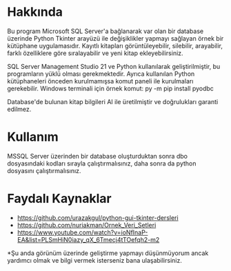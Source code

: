 # Hakkında
Bu program Microsoft SQL Server'a bağlanarak var olan bir database üzerinde Python Tkinter arayüzü ile değişiklikler yapmayı sağlayan örnek bir kütüphane uygulamasıdır. Kayıtlı kitapları görüntüleyebilir, silebilir, arayabilir, farklı özelliklere göre sıralayabilir ve yeni kitap ekleyebilirsiniz.

SQL Server Management Studio 21 ve Python kullanılarak geliştirilmiştir, bu programların yüklü olması gerekmektedir. Ayrıca kullanılan Python kütüphaneleri önceden kurulmamışsa komut paneli ile kurulmaları gerekebilir. Windows terminali için örnek komut: py -m pip install pyodbc 

Database'de bulunan kitap bilgileri AI ile üretilmiştir ve doğrulukları garanti edilmez.

# Kullanım
MSSQL Server üzerinden bir database oluşturduktan sonra dbo dosyasındaki kodları sırayla çalıştırmalısınız, daha sonra da python dosyasını çalıştırmalısınız. 

# Faydalı Kaynaklar
- https://github.com/urazakgul/python-gui-tkinter-dersleri
- https://github.com/nuriakman/Ornek_Veri_Setleri
- https://www.youtube.com/watch?v=ioNfInaP-EA&list=PLSmHiN0iazy_qX_6Tmecj4tTOefqh2-m2

*Şu anda görünüm üzerinde geliştirme yapmayı düşünmüyorum ancak yardımcı olmak ve bilgi vermek isterseniz bana ulaşabilirsiniz.
